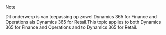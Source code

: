 > [!NOTE]
> <span data-ttu-id="d3732-101">Dit onderwerp is van toepassing op zowel Dynamics 365 for Finance and Operations als Dynamics 365 for Retail.</span><span class="sxs-lookup"><span data-stu-id="d3732-101">This topic applies to both Dynamics 365 for Finance and Operations and to Dynamics 365 for Retail.</span></span> 